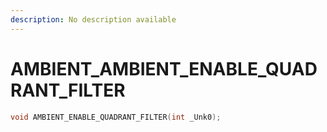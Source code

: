 ```yaml
---
description: No description available 
---
```


# AMBIENT\_AMBIENT_ENABLE_QUADRANT_FILTER

```cpp
void AMBIENT_ENABLE_QUADRANT_FILTER(int _Unk0);
```